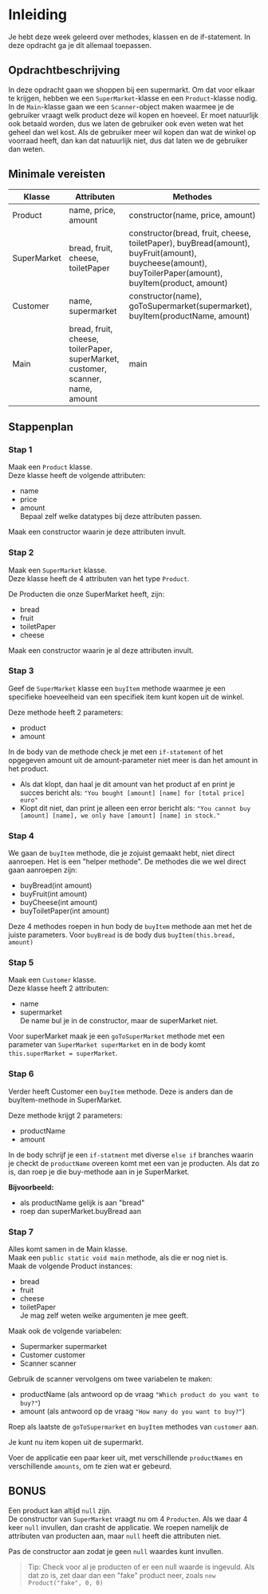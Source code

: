
# Inleiding

Je hebt deze week geleerd over methodes, klassen en de if-statement. In deze opdracht ga je dit allemaal toepassen.


## Opdrachtbeschrijving

In deze opdracht gaan we shoppen bij een supermarkt.
Om dat voor elkaar te krijgen, hebben we een `SuperMarket`-klasse en een `Product`-klasse nodig.
In de `Main`-klasse gaan we een `Scanner`-object maken waarmee je de gebruiker vraagt welk product deze wil kopen en hoeveel.
Er moet natuurlijk ook betaald worden, dus we laten de gebruiker ook even weten wat het geheel dan wel kost.
Als de gebruiker meer wil kopen dan wat de winkel op voorraad heeft, dan kan dat natuurlijk niet, dus dat laten we de gebruiker dan weten.

## Minimale vereisten

| Klasse      | Attributen                                                                      | Methodes  |
|-------------|---------------------------------------------------------------------------------|-------------------------------------------------------------------------------------------------------------------------------------------------------|
| Product     | name, price, amount                                                             | constructor(name, price, amount)  |
| SuperMarket | bread, fruit, cheese, toiletPaper                                               | constructor(bread, fruit, cheese, toiletPaper), buyBread(amount), buyFruit(amount), buycheese(amount), buyToilerPaper(amount), buyItem(product, amount) |
| Customer    | name, supermarket                                                               | constructor(name), goToSupermarket(supermarket), buyItem(productName, amount)   |
|Main| bread, fruit, cheese, toilerPaper, superMarket, customer, scanner, name, amount | main|



## Stappenplan

### Stap 1
Maak een `Product` klasse.  
Deze klasse heeft de volgende attributen: 
- name
- price
- amount  
Bepaal zelf welke datatypes bij deze attributen passen.

Maak een constructor waarin je deze attributen invult.

### Stap 2
Maak een `SuperMarket` klasse.  
Deze klasse heeft de 4 attributen van het type `Product`.  

De Producten die onze SuperMarket heeft, zijn:
- bread
- fruit
- toiletPaper
- cheese

Maak een constructor waarin je al deze attributen invult.

### Stap 3
Geef de `SuperMarket` klasse een `buyItem` methode waarmee je een specifieke hoeveelheid van een specifiek item kunt kopen uit de winkel.  

Deze methode heeft 2 parameters: 
- product
- amount  

In de body van de methode check je met een `if-statement` of het opgegeven amount uit de amount-parameter niet meer is dan het amount in het product. 
- Als dat klopt, dan haal je dit amount van het product af en print je succes bericht als: `"You bought [amount] [name] for [total price] euro"`
- Klopt dit niet, dan print je alleen een error bericht als: `"You cannot buy [amount] [name], we only have [amount] [name] in stock."`

### Stap 4
We gaan de `buyItem` methode, die je zojuist gemaakt hebt, niet direct aanroepen. Het is een "helper methode". De methodes die we wel direct gaan aanroepen zijn: 
- buyBread(int amount)
- buyFruit(int amount)
- buyCheese(int amount)
- buyToiletPaper(int amount)

Deze 4 methodes roepen in hun body de `buyItem` methode aan met het de juiste parameters. Voor `buyBread` is de body dus `buyItem(this.bread, amount)`

### Stap 5
Maak een `Customer` klasse.  
Deze klasse heeft 2 attributen: 
- name
- supermarket  
De name bul je in de constructor, maar de superMarket niet. 

Voor superMarket maak je een `goToSuperMarket` methode met een parameter van `SuperMarket superMarket` en in de body komt `this.superMarket = superMarket`. 


### Stap 6
Verder heeft Customer een `buyItem` methode. Deze is anders dan de buyItem-methode in SuperMarket. 

Deze methode krijgt 2 parameters: 
- productName
- amount

In de body schrijf je een `if-statment` met diverse `else if` branches waarin je checkt de `productName` overeen komt met een van je producten. Als dat zo is, dan roep je die buy-methode aan in je SuperMarket.

__Bijvoorbeeld:__  
- als productName gelijk is aan "bread"
- roep dan superMarket.buyBread aan

### Stap 7
Alles komt samen in de Main klasse.  
Maak een `public static void main` methode, als die er nog niet is.  
Maak de volgende Product instances: 
- bread
- fruit
- cheese
- toiletPaper  
Je mag zelf weten welke argumenten je mee geeft.

Maak ook de volgende variabelen:
- Supermarker supermarket
- Customer customer
- Scanner scanner  

Gebruik de scanner vervolgens om twee variabelen te maken:
- productName (als antwoord op de vraag `"Which product do you want to buy?"`)
- amount  (als antwoord op de vraag `"How many do you want to buy?"`)

Roep als laatste de `goToSupermarket` en `buyItem` methodes van `customer` aan.

Je kunt nu item kopen uit de supermarkt.

Voer de applicatie een paar keer uit, met verschillende `productNames` en verschillende `amounts`, om te zien wat er gebeurd.


## BONUS
Een product kan altijd `null` zijn.  
De constructor van `SuperMarket` vraagt nu om 4 `Producten`.
Als we daar 4 keer `null` invullen, dan crasht de applicatie. 
We roepen namelijk de attributen van producten aan, maar `null` heeft die attributen niet. 

Pas de constructor aan zodat je geen `null` waardes kunt invullen. 

> Tip: Check voor al je producten of er een null waarde is ingevuld. Als dat zo is, zet daar dan een "fake" product neer, zoals `new Product("fake", 0, 0)`

